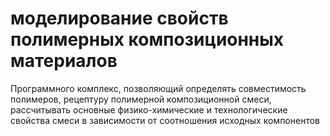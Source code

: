 #  моделирование свойств полимерных композиционных материалов

Программного комплекс, позволяющий определять совместимость полимеров, рецептуру полимерной композиционной смеси, рассчитывать основные физико-химические и технологические свойства смеси в зависимости от соотношения исходных компонентов
